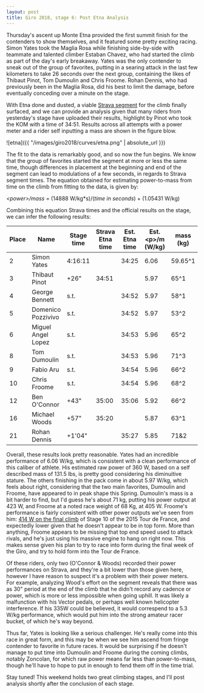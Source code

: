 ```yaml
---
layout: post
title: Giro 2018, stage 6: Post Etna Analysis
---
```


Thursday's ascent up Monte Etna provided the first summit finish for the contenders to show themselves, and it featured some pretty exciting racing. Simon Yates took the Maglia Rosa while finishing side-by-side with teammate and talented climber Estaban Chavez, who had started the climb as part of the day's early breakaway. Yates was the only contender to sneak out of the group of favorites, putting in a searing attack in the last few kilometers to take 26 seconds over the next group, containing the likes of Thibaut Pinot, Tom Dumoulin and Chris Froome. Rohan Dennis, who had previously been in the Maglia Rosa, did his best to limit the damage, before eventually conceding over a minute on the stage.

With Etna done and dusted, a viable [Strava segment](https://www.strava.com/segments/17622140) for the climb finally surfaced, and we can provide an analysis given that many riders from yesterday's stage have uploaded their results, highlight by Pinot who took the KOM with a time of 34:51. Results across all attempts with a power meter and a rider self inputting a mass are shown in the figure blow.

![etna]({{ "/images/giro2018/curves/etna.png" | absolute_url }})

The fit to the data is remarkably good, and so now the fun begins. We know that the group of favorites started the segment at more or less the same time, though differences in placement at the beginning and end of the segment can lead to modulations of a few seconds, in regards to Strava segment times. The equation obtained for estimating power-to-mass from time on the climb from fitting to the data, is given by:

*\<power\>/mass* = (14888 W/kg\*s)/(*time in seconds*) + (1.05431 W/kg)

Combining this equation Strava times and the official results on the stage, we can infer the following results:

| Place 	| Name               	| Stage time 	| Strava Etna time 	| Est. Etna time 	| Est. \<p\>/m (W/kg) 	| mass (kg) 	| Est. \<p\> (W) 	|
|-------	|--------------------	|------------	|------------------	|----------------	|-------------------	|-----------	|--------------	|
| 2     	| Simon Yates        	| 4:16:11    	|                  	| 34:25          	| 6.06              	| 59.65^1   	| 360          	|
| 3     	| Thibaut Pinot      	| +26\"       	| 34:51            	|                	| 5.97              	| 65^1      	| 388          	|
| 4     	| George Bennett     	| s.t.       	|                  	| 34:52          	| 5.97              	| 58^1      	| 346          	|
| 5     	| Domenico Pozzivivo 	| s.t.       	|                  	| 34:52          	| 5.97              	| 53^2      	| 316          	|
| 6     	| Miguel Angel Lopez 	| s.t.       	|                  	| 34:53          	| 5.96              	| 65^2      	| 388          	|
| 8     	| Tom Dumoulin       	| s.t.       	|                  	| 34:53          	| 5.96              	| 71^3      	| 423          	|
| 9     	| Fabio Aru          	| s.t.       	|                  	| 34:54          	| 5.96              	| 66^2      	| 393          	|
| 10    	| Chris Froome       	| s.t.       	|                  	| 34:54          	| 5.96              	| 68^2      	| 405          	|
| 12    	| Ben O'Connor       	| +43\"       	| 35:00            	| 35:06          	| 5.92              	| 66^2      	| 391          	|
| 16    	| Michael Woods      	| +57\"       	| 35:20            	|                	| 5.87              	| 63^1      	| 370          	|
| 21    	| Rohan Dennis       	| +1\'04\"     	|                  	| 35:27          	| 5.85              	| 71&2      	| 415          	|

Overall, these results look pretty reasonable. Yates had an incredible performance of 6.06 W/kg, which is consistent with a clean performance of this caliber of athlete. His estimated raw power of 360 W, based on a self described mass of 131.5 lbs, is pretty good considering his diminuitive stature. The others finishing in the pack come in about 5.97 W/kg, which feels about right, considering that the two main favorites, Dumoulin and Froome, have appeared to in peak shape this Spring. Dumoulin's mass is a bit harder to find, but I'd guess he's about 71 kg, putting his power output at 423 W, and Froome at a noted race weight of 68 Kg, at 405 W. Froome's performance is fairly consistent with other power outputs we've seen from him: [414 W on the final climb](http://www.cyclingnews.com/news/team-sky-reveal-froomes-tour-de-france-data-from-stage-10/) of Stage 10 of the 2015 Tour de France, and expectedly lower given that he doesn't appear to be in top form. More than anything, Froome appears to be missing that top end speed used to attack rivals, and he's just using his massive engine to hang on right now. This makes sense given his plan to try to race into form during the final week of the Giro, and try to hold form into the Tour de France.

Of these riders, only two (O'Connor & Woods) recorded their power performances on Strava, and they're a bit lower than those given here, however I have reason to suspect it's a problem with their power meters. For example, analyzing Wood's effort on the segment reveals that there was as 30" period at the end of the climb that he didn't record any cadence or power, which is more or less impossible when going uphill. It was likely a malfunction with his Vector pedals, or perhaps well known helicopter interference. If his 335W could be believed, it would correspend to a 5.3 W/kg performance, which would put him into the strong amateur racer bucket, of which he's way beyond.

Thus far, Yates is looking like a serious challenger. He's really come into this race in great form, and this may be when we see him ascend from fringe contender to favorite in future races. It would be surprising if he doesn't manage to put time into Dumoulin and Froome during the coming climbs, notably Zoncolan, for which raw power means far less than power-to-mass, though he'll have to hope to put in enough to fend them off in the time trial.

Stay tuned! This weekend holds two great climbing stages, and I'll post analysis shortly after the conclusion of each stage. 